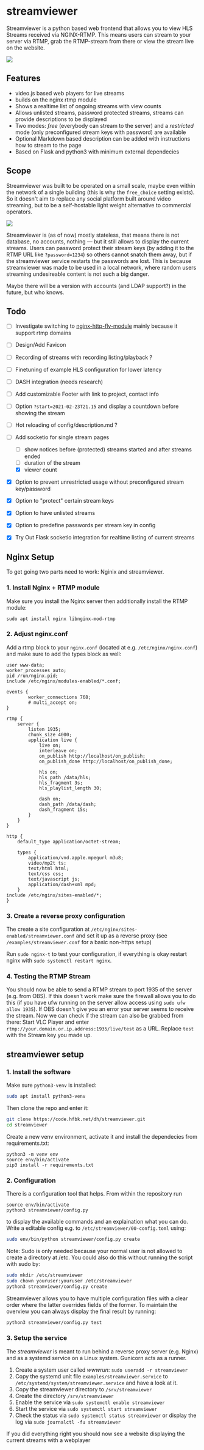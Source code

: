 # streamviewer

Streamviewer is a python based web frontend that allows you to view HLS Streams received via NGINX-RTMP. This means users can stream to your server via RTMP, grab the RTMP-stream from there or view the stream live on the website.



![](images/main_page.jpg)

## Features

- video.js based web players for live streams
- builds on the nginx rtmp module
- Shows a realtime list of ongoing streams with view counts
- Allows unlisted streams, password protected streams, streams can provide descriptions to be displayed
- Two modes: _free_ (everybody can stream to the server) and a _restricted_ mode (only preconfigured stream keys with password) are available
- Optional Markdown based description can be added with instructions how to stream to the page
- Based on Flask and python3 with minimum external dependecies

## Scope

Streamviewer was built to be operated on a small scale, maybe even within the network of a single building (this is why the `free_choice` setting exists). So it doesn't aim to replace any social platform built around video streaming, but to be a self-hostable light weight alternative to commercial operators.

![](images/stream_page.jpg)



Streamviewer is (as of now) mostly stateless, that means there is not database, no accounts, nothing — but it still allows to display the current streams. Users can password protect their stream keys (by adding it to the RTMP URL like `?password=1234`) so others cannot snatch them away, but if the streamviewer service restarts the passwords are lost. This is because streamviewer was made to be used in a local network, where random users streaming undesireable content is not such a big danger.

Maybe there will be a version with accounts (and LDAP support?) in the future, but who knows.


## Todo

- [ ] Investigate switching to [nginx-http-flv-module](https://github.com/winshining/nginx-http-flv-module) mainly because it support rtmp domains
- [ ] Design/Add Favicon
- [ ] Recording of streams with recording listing/playback ?
- [ ] Finetuning of example HLS configuration for lower latency
- [ ] DASH integration (needs research)
- [ ] Add customizable Footer with link to project, contact info
- [ ] Option `?start=2021-02-23T21.15` and display a countdown before showing the stream
- [ ] Hot reloading of config/description.md ?
- [ ] Add socketio for single stream pages 
  - [ ] show notices before (protected) streams started and after streams ended
  - [ ] duration of the stream
  - [x] viewer count
- [x] Option to prevent unrestricted usage without preconfigured stream key/password
- [x] Option to "protect" certain stream keys
- [x] Option to have unlisted streams
- [x] Option to predefine passwords per stream key in config
- [x] Try Out Flask socketio integration for realtime listing of current streams



## Nginx Setup

To get going two parts need to work: Nginix and streamviewer.

### 1. Install Nginx + RTMP module

Make sure you install the Nginx  server then additionally install the RTMP module:

```
sudo apt install nginx libnginx-mod-rtmp
```

### 2. Adjust nginx.conf

Add a rtmp block to your `nginx.conf` (located at e.g. `/etc/nginx/nginx.conf`) and make sure to add the types block as well:

```
user www-data;
worker_processes auto;
pid /run/nginx.pid;
include /etc/nginx/modules-enabled/*.conf;

events {
        worker_connections 768;
        # multi_accept on;
}

rtmp { 
    server { 
        listen 1935; 
        chunk_size 4000;
        application live { 
            live on; 
            interleave on;
            on_publish http://localhost/on_publish;
            on_publish_done http://localhost/on_publish_done;
 
            hls on; 
            hls_path /data/hls; 
            hls_fragment 3s; 
            hls_playlist_length 30;

            dash on;
            dash_path /data/dash; 
            dash_fragment 15s; 
        } 
    } 
} 
 
http { 
    default_type application/octet-stream;
 
    types {
        application/vnd.apple.mpegurl m3u8;
        video/mp2t ts;
        text/html html;
        text/css css;
        text/javascript js;
        application/dash+xml mpd;
    } 
include /etc/nginx/sites-enabled/*; 
}
```

### 3. Create a reverse proxy configuration

The create a site configuration at `/etc/nginx/sites-enabled/streamviewer.conf` and set it up as a reverse proxy (see `/examples/streamviewer.conf` for a basic non-https setup)

Run `sudo nginx-t` to test your configuration, if everything is okay restart nginx with `sudo systemctl restart nginx`.

### 4. Testing the RTMP Stream

You should now be able to send a RTMP stream to port 1935 of the server (e.g. from OBS). If this doesn't work make sure the firewall allows you to do this (if you have ufw running on the server allow access using `sudo ufw allow 1935`).
If OBS doesn't give you an error your server seems to receive the stream. Now we can check if the stream can also be grabbed from there: Start VLC Player and enter `rtmp://your.domain.or.ip.address:1935/live/test` as a URL. Replace `test` with the Stream key you made up.


## streamviewer setup

### 1. Install the software

Make sure `python3-venv` is installed:

```bash
sudo apt install python3-venv
```

Then clone the repo and enter it:

```bash
git clone https://code.hfbk.net/dh/streamviewer.git
cd streamviewer
```

Create a new venv environment, activate it and install the dependecies from requirements.txt:
```
python3 -m venv env
source env/bin/activate
pip3 install -r requirements.txt
```

### 2. Configuration

There is a configuration tool that helps. From within the repository run
```
source env/bin/activate
python3 streamviewer/config.py
```
to display the available commands and an explaination what you can do. Write a editable config e.g. to `/etc/streamviewer/00-config.toml` using:
```bash
sudo env/bin/python streamviewer/config.py create
```
Note: Sudo is only needed because your normal user is not allowed to create a directory at /etc. You could also do this without running the script with sudo by:

```bash
sudo mkdir /etc/streamviewer
sudo chown youruser:youruser /etc/streamviewer
python3 streamviewer/config.py create
```

Streamviewer allows you to have multiple configuration files with a clear order where the latter overrides fields of the former. To maintain the overview you can always display the final result by running:

```bash
python3 streamviewer/config.py test
```


### 3. Setup the service
The _streamviewer_ is meant to run behind a reverse proxy server (e.g. Nginx) and as a systemd service on a Linux system. Gunicorn acts as a runner.

1. Create a system user called _wwwrun_: `sudo useradd -r streamviewer`
2. Copy the systemd unit file `examples/streamviewer.service` to `/etc/systemd/system/streamviewer.service` and have a look at it. 
3. Copy the streamviewer directory to `/srv/streamviewer`
4. Create the directory `/srv/streamviewer` 
5. Enable the service via `sudo systemctl enable streamviewer`
6. Start the service via `sudo systemctl start streamviewer`
7. Check the status via `sudo systemctl status streamviewer` or display the log via `sudo journalctl -fu streamviewer`

If you did everything right you should now see a website displaying the current streams with a webplayer

